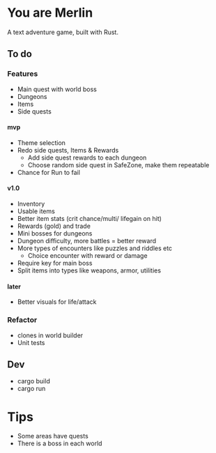 # You are Merlin

A text adventure game, built with Rust.

## To do

### Features

- Main quest with world boss
- Dungeons
- Items
- Side quests

#### mvp
- Theme selection
- Redo side quests, Items & Rewards
    - Add side quest rewards to each dungeon
    - Choose random side quest in SafeZone, make them repeatable
- Chance for Run to fail

#### v1.0 
- Inventory
- Usable items
- Better item stats (crit chance/multi/ lifegain on hit)
- Rewards (gold) and trade
- Mini bosses for dungeons
- Dungeon difficulty, more battles = better reward
- More types of encounters like puzzles and riddles etc
    - Choice encounter with reward or damage
- Require key for main boss
- Split items into types like weapons, armor, utilities

#### later
- Better visuals for life/attack

### Refactor

- clones in world builder
- Unit tests

## Dev

- cargo build
- cargo run


# Tips
- Some areas have quests
- There is a boss in each world